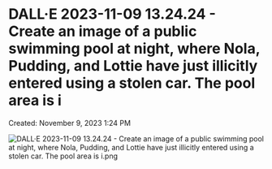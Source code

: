 # DALL·E 2023-11-09 13.24.24 - Create an image of a public swimming pool at night, where Nola, Pudding, and Lottie have just illicitly entered using a stolen car. The pool area is i

Created: November 9, 2023 1:24 PM

![DALL·E 2023-11-09 13.24.24 - Create an image of a public swimming pool at night, where Nola, Pudding, and Lottie have just illicitly entered using a stolen car. The pool area is i.png](DALL%C2%B7E%202023-11-09%2013%2024%2024%20-%20Create%20an%20image%20of%20a%20%202c1946659a81488b9aba65d3bbb24c93/DALLE_2023-11-09_13.24.24_-_Create_an_image_of_a_public_swimming_pool_at_night_where_Nola_Pudding_and_Lottie_have_just_illicitly_entered_using_a_stolen_car._The_pool_area_is_i.png)